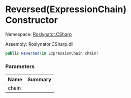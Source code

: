 # Reversed\(ExpressionChain\) Constructor

Namespace: [Roslynator.CSharp](../../../README.md)

Assembly: Roslynator\.CSharp\.dll

```csharp
public Reversed(in ExpressionChain chain)
```

### Parameters

| Name | Summary |
| ---- | ------- |
| chain | |


